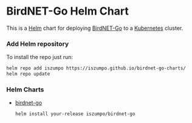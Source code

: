 # BirdNET-Go Helm Chart

This is a [Helm](https://helm.sh/) chart for deploying [BirdNET-Go](https://github.com/tphakala/birdnet-go)
to a [Kubernetes](https://kubernetes.io/) cluster.

### Add Helm repository

To install the repo just run:

```bash
helm repo add iszumpo https://iszumpo.github.io/birdnet-go-charts/
helm repo update
```

### Helm Charts

* [birdnet-go](https://iszumpo.github.io/birdnet-go-charts/)

  ```bash
  helm install your-release iszumpo/birdnet-go
  ```